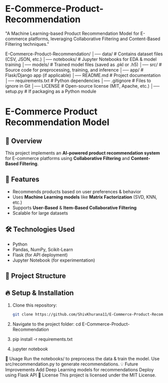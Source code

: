 # E-Commerce-Product-Recommendation
"A Machine Learning-based Product Recommendation Model for E-commerce platforms, leveraging Collaborative Filtering and Content-Based Filtering techniques."

E-Commerce-Product-Recommendation/
│── data/                  # Contains dataset files (CSV, JSON, etc.)
│── notebooks/             # Jupyter Notebooks for EDA & model training
│── models/                # Trained model files (saved as .pkl or .h5)
│── src/                   # Source code for preprocessing, training, and inference
│── app/                   # Flask/Django app (if applicable)
│── README.md              # Project documentation
│── requirements.txt       # Python dependencies
│── .gitignore             # Files to ignore in Git
│── LICENSE                # Open-source license (MIT, Apache, etc.)
│── setup.py               # If packaging as a Python module


# E-Commerce Product Recommendation Model

## 📌 Overview
This project implements an **AI-powered product recommendation system** for E-commerce platforms using **Collaborative Filtering** and **Content-Based Filtering**.

## 🚀 Features
- Recommends products based on user preferences & behavior
- Uses **Machine Learning models** like **Matrix Factorization** (SVD, KNN, etc.)
- Supports **User-Based** & **Item-Based Collaborative Filtering**
- Scalable for large datasets

## 🛠️ Technologies Used
- Python
- Pandas, NumPy, Scikit-Learn
- Flask (for API deployment)
- Jupyter Notebook (for experimentation)

## 📂 Project Structure



## 🔥 Setup & Installation
1. Clone this repository:
   ```bash
   git clone https://github.com/ShivKhurana11/E-Commerce-Product-Recommendation.git

2. Navigate to the project folder:
   cd E-Commerce-Product-Recommendation

3. pip install -r requirements.txt

4. jupyter notebook

🎯 Usage
Run the notebooks/ to preprocess the data & train the model.
Use src/recommendation.py to generate recommendations.
💡 Future Improvements
Add Deep Learning models for recommendations
Deploy using Flask API
📝 License
This project is licensed under the MIT License.

